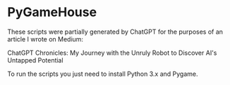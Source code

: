 # PyGameHouse
These scripts were partially generated by ChatGPT for the purposes of an article I wrote on Medium: 

ChatGPT Chronicles: My Journey with the Unruly Robot to Discover AI's Untapped Potential


To run the scripts you just need to install Python 3.x and Pygame. 
